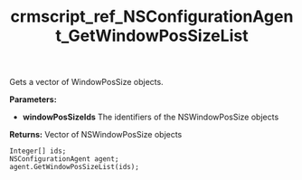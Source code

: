 ﻿---
title: crmscript_ref_NSConfigurationAgent_GetWindowPosSizeList
description: NSWindowPosSize[] GetWindowPosSizeList(Integer[]  windowPosSizeIds);
intellisense: NSConfigurationAgent.GetWindowPosSizeList
keywords: NSConfigurationAgent,GetWindowPosSizeList
so.topic: reference
---

Gets a vector of WindowPosSize objects.

**Parameters:**
 - **windowPosSizeIds** The identifiers of the NSWindowPosSize objects

**Returns:** Vector of NSWindowPosSize objects

```crmscript
Integer[] ids;
NSConfigurationAgent agent;
agent.GetWindowPosSizeList(ids);
```

